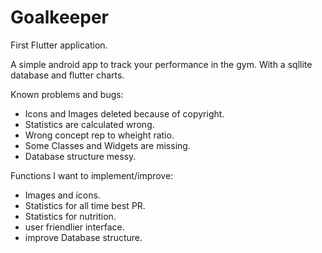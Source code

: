 # Goalkeeper

First Flutter application.

A simple android app to track your performance in the gym.
With a sqllite database and flutter charts. 

Known problems and bugs:
- Icons and Images deleted because of copyright.
- Statistics are calculated wrong.
- Wrong concept rep to wheight ratio.
- Some Classes and Widgets are missing.
- Database structure messy.

Functions I want to implement/improve:
- Images and icons.
- Statistics for all time best PR.
- Statistics for nutrition.
- user friendlier interface.
- improve Database structure.
